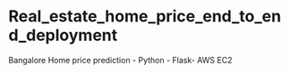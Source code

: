 # Real_estate_home_price_end_to_end_deployment
Bangalore Home price prediction - Python - Flask-  AWS EC2
